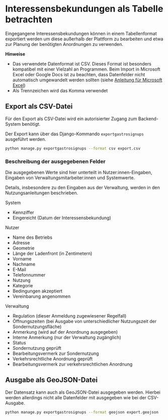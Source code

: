 # Interessensbekundungen als Tabelle betrachten

Eingegangene Interessensbekundungen können in einem Tabellenformat exportiert
werden um diese außerhalb der Plattform zu bearbeiten und etwa zur Planung
der benötigten Anordnungen zu verwenden.

**Hinweise**

- Das verwendete Datenformat ist CSV. Dieses Format ist besonders kompatibel mit einer Vielzahl an Programmen. Beim Import in Microsoft Excel oder Google Docs ist
  zu beachten, dass Datenfelder nicht automatisch umgewandelt werden sollten (siehe [Anleitung für Microsoft Excel](https://support.microsoft.com/de-de/office/text-import-assistent-c5b02af6-fda1-4440-899f-f78bafe41857))
- Als Trennzeichen wird das Komma verwendet

## Export als CSV-Datei

Für den Export als CSV-Datei wird ein autorisierter Zugang zum Backend-System benötigt.

Der Export kann über das Django-Kommando `exportgastrosignups` ausgeführt werden.

```bash
python manage.py exportgastrosignups --format csv export.csv
```

### Beschreibung der ausgegebenen Felder

Die ausgegebenen Werte sind hier unterteilt in Nutzer:innen-Eingaben, Eingaben von Verwaltungsmitarbeiter:innen und Systemwerte.

Details, insbesondere zu den Eingaben aus der Verwaltung, werden in den Nutzungsanleitungen beschrieben.

System

- Kennziffer
- Eingereicht (Datum der Interessensbekundung)

Nutzer

- Name des Betriebs
- Adresse
- Geometrie
- Länge der Ladenfront (in Zentimetern)
- Vorname
- Nachname
- E-Mail
- Telefonnummer
- Nutzung
- Kategorie
- Bedingungen akzeptiert
- Vereinbarung angenommen

Verwaltung

- Regulation (dieser Anmeldung zugewiesener Regelfall)
- Öffnungszeiten (bei Ausgabe von unterschiedlicher Nutzungszeit der Sondernutzungsfläche)
- Anmerkung (wird auf der Anordnung ausgegeben)
- Interne Anmerkung (nur der Verwaltung zugänglich)
- Status
- Sondernutzung geprüft
- Bearbeitungsvermerk zur Sondernutzung
- Verkehrsrechtliche Anordnung geprüft
- Bearbeitungsvermerk zur verkehrsrechtlichen Anordnung

## Ausgabe als GeoJSON-Datei

Der Datensatz kann auch als GeoJSON-Datei ausgegeben werden. Hierbei werden allerdings nicht alle Datenfelder mit ausgegeben wie bei der CSV-Ausgabe.

```bash
python manage.py exportgastrosignups --format geojson export.geojson
```
